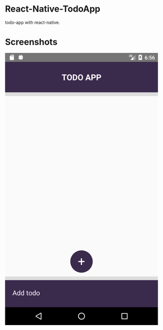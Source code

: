 # React-Native-TodoApp
todo-app with react-native.
# Screenshots
![Alt text](/screenshots/Screenshot_1.png?raw=true "Optional Title")
